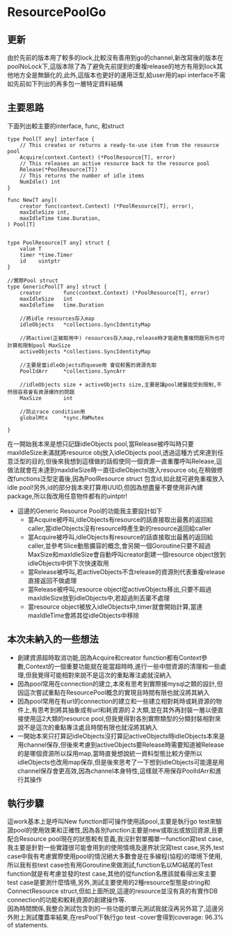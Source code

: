 # ResourcePoolGo

## 更新
由於先前的版本用了較多的lock,比較沒有善用到go的channel,新改寫後的版本在poolNoLock下,這版本除了為了避免先前提到的重複release的地方有用到lock其他地方全是無鎖化的,此外,這版本也更好的運用泛型,給user用的api interface不需如先前如下列出的再多包一層特定資料結構
## 主要思路
下面列出較主要的interface, func, 和struct

```
type Pool[T any] interface {  
	// This creates or returns a ready-to-use item from the resource pool  
	Acquire(context.Context) (*PoolResource[T], error)  
	// This releases an active resource back to the resource pool  
	Release(*PoolResource[T])  
	// This returns the number of idle items  
	NumIdle() int  
}  

func New[T any](  
	creator func(context.Context) (*PoolResource[T], error),  
	maxIdleSize int,  
	maxIdleTime time.Duration,  
) Pool[T]  


type PoolResource[T any] struct {
	value T
	timer *time.Timer
	id    uintptr
}

//實際Pool struct
type GenericPool[T any] struct {	
	creator       func(context.Context) (*PoolResource[T], error)
	maxIdleSize   int
	maxIdleTime   time.Duration
    
    //將idle resources存入map  
    idleObjects   *collections.SyncIdentityMap 

    //將active(正被取用中) resources存入map,release時才能避免重複問題另外也可計算和限制pool MaxSize  
    activeObjects *collections.SyncIdentityMap  

    //主要是當idleObjects的queue用 會從較舊的資源先取  
    PoolIdArr     *collections.SyncArr  

    //idleObjects size + activeObjects size,主要是讓pool總量能受到限制,不然很容易會有資源爆炸的問題  
    MaxSize       int  

    //防止race condition用  
    globalMtx     *sync.RWMutex  

}
```

在一開始我本來是想只記錄idleObjects pool,當Release被呼叫時只要maxIdleSize未滿就將resource obj放入idleObjects pool,透過這種方式來達到任意泛型的目的,但後來我想到這樣做的話假使同一個資源一直重覆呼叫Release,這做法就會在未達到maxIdleSize時一直往idleObjectsl放入resource obj,在稍做修改functions泛型定義後,因為PoolResource struct 包含id,如此就可避免重複放入idle pool!另外,id的部分我本來打算用UUID,但因為想盡量不要使用非內建package,所以我改用任意物件都有的uintptr!  

- 這邊的Generic Resource Pool的功能我主要設計如下
    - 當Acquire被呼叫,idleObjects有resource的話直接取出最舊的返回給caller,當idleObjects沒有resource時產生新的resource返回給caller   
    - 當Acquire被呼叫,idleObjects有resource的話直接取出最舊的返回給caller,並參考Slice動態擴容的概念,會另開一個Goroutine只要不超過MaxSize和maxIdleSize會自動呼叫creator創建一個resource object放到idleObjects中供下次快速取用
    - 當Release被呼叫,若activeObjects不含release的資源則代表重複release直接返回不做處理
    - 當Release被呼叫,resource object從activeObjects移出,只要不超過maxIdleSize放到idleObjects中,若超過則丟棄不處理
    - 當resource object被放入idleObjects中,timer就會開始計算,當達maxIdleTime會將其從idleObjects中移除

## 本次未納入的一些想法
- 創建資源超時取消功能,因為Acquire和creator function都有Context參數,Context的一個重要功能就在能當超時時,進行一些中間資源的清理和一些處理,但我覺得可能相對來說不是這次的重點專注處就沒納入
- 因為pool常用在connection的建立,本來有思考到實際接mysql之類的設計,但因這次嘗試重點在ResourcePool概念的實現且時間有限也就沒將其納入
- 因為pool常用在有url的connection的建立和一些建立相對耗時或耗資源的物件上,有思考到將其抽象成有url和耗資源的２大類,並在其外再封裝一層以便直接使用這2大類的resource pool,但我覺得對各別實際類型的分類封裝相對來說不是這次的重點專注處且時間有限也就沒將其納入
- 一開始本來只打算記idleObjects沒打算記activeObjects時idleObjects本來是用channel保存,但後來考慮到activeObjects要Release時需要知道被Release的是哪個資源所以採用map,當時直覺想說統一資料型態比較方便所以idleObjects也改用map保存,但是後來思考了一下想到idleObjects可能還是用channel保存會更高效,因為channel本身特性,這樣就不用保存PoolIdArr和進行其操作

## 執行步驟
這work基本上是呼叫New function即可操作使用該pool,主要是執行go test來驗證pool的使用效果和正確性,因為各別function主要是new或取出或放回資源,且要配合Resource pool現在的狀態較有意義,我沒針對單獨單一function寫test case,我主要是針對一些實踐很可能會用到的使用情境及邊界狀況寫test case,另外,test case中我有考慮實際使用pool的情況絕大多數會是在多線程(協程)的環境下使用,所以我有些test case也有用Goroutine來做測試,function名以MG結尾的Test function就是有考慮並發的test case,其他的從function名應該就看得出來主要test case是要測什麼情境,另外,測試主要使用的2種resource型態是string和ConnectResource struct,但如上面所說,這邊的resource並沒有真的有實作DB connection的功能和較耗資源的創建操作等.  
因為時間關係,我整合測試包含到的一些功能的單元測試我就沒再另外寫了,這邊另外附上測試覆蓋率結果,在resPool下執行go test -cover會得到coverage: 96.3% of statements.
